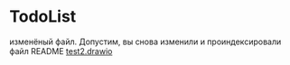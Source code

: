 # TodoList
изменёный файл.
Допустим, вы снова изменили и проиндексировали файл README
[test2.drawio](test2.drawio)
